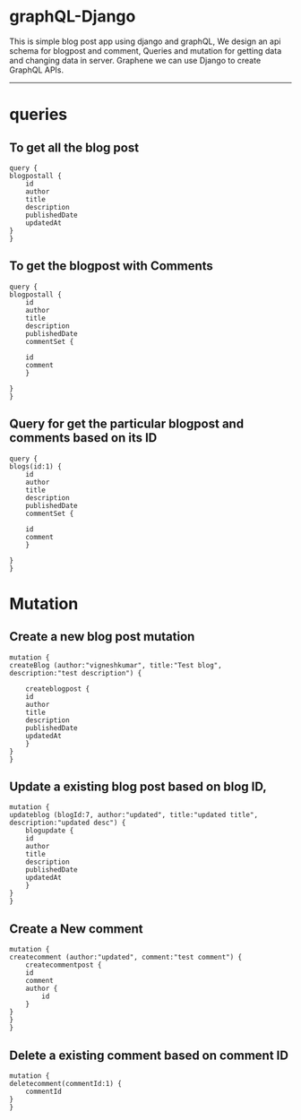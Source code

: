 # graphQL-Django

This is simple blog post app using django and graphQL, We design an api schema for blogpost and comment, Queries and mutation for getting data and changing data in server.
Graphene we can use Django to create GraphQL APIs.

----------------------------------------------------------

# queries

To get all the blog post 
----------------------------------------------------------

    query {
    blogpostall {
        id
        author
        title
        description
        publishedDate
        updatedAt
    }
    }

To get the blogpost with Comments
----------------------------------------------------------

    query {
    blogpostall {
        id
        author
        title
        description
        publishedDate
        commentSet {
        
        id
        comment
        }

    }
    }

Query for get the particular blogpost and comments based on its ID 
---------------------------------------------------------------------

    query {
    blogs(id:1) {
        id
        author
        title
        description
        publishedDate
        commentSet {
        
        id
        comment
        }

    }
    }


# Mutation 

Create a new blog post mutation 
----------------------------------------------------------

    mutation {
    createBlog (author:"vigneshkumar", title:"Test blog", description:"test description") {
        
        createblogpost {
        id
        author
        title
        description
        publishedDate
        updatedAt
        }
    }
    }

Update a existing blog post based on  blog ID,
----------------------------------------------------------

    mutation {
    updateblog (blogId:7, author:"updated", title:"updated title", description:"updated desc") {
        blogupdate {
        id
        author
        title
        description
        publishedDate
        updatedAt
        }
    }
    }

Create a New comment 
----------------------------------------------------------

    mutation {
    createcomment (author:"updated", comment:"test comment") {
        createcommentpost {
        id
        comment
        author {
            id
        }
    }
    }
    }

Delete a existing comment based on comment ID
----------------------------------------------------------

    mutation {
    deletecomment(commentId:1) {
        commentId
    }
    }